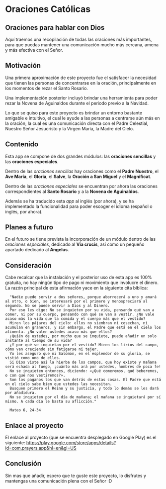 # Oraciones Católicas

## Oraciones para hablar con Dios

Aquí traemos una recopilación de todas las oraciones más importantes, para que puedas mantener una comunicación mucho más cercana, amena y más efectiva con el Señor.

## Motivación

Una primera aproximación de este proyecto fue el satisfacer la necesidad que tienen las personas de concentrarse en la oración, principalmente en los momentos de rezar el Santo Rosario.

Una implementación posterior incluyó brindar una herramienta para poder rezar la Novena de Aguinaldos durante el periodo previo a la Navidad.

Lo que se quiso para este proyecto es brindar un entorno bastante amigable e intuitivo, el cual le ayude a las personas a centrarse aún más en la oración, la cual es una comunicación directa con el Padre Celestial, Nuestro Señor Jesucristo y la Virgen María, la Madre del Cielo.

## Contenido

Esta app se compone de dos grandes módulos: las **oraciones sencillas** y las **oraciones especiales**.

Dentro de las *oraciones sencillas* hay oraciones como el **Padre Nuestro**, el **Ave María**, el **Gloria**, el **Salve**, la **Oración a San Miguel** y el **Magnificat**.

Dentro de las *oraciones especiales* se encuentran por ahora las oraciones correspondientes al **Santo Rosario** y a la **Novena de Aguinaldos**.

Además se ha traducido esta *app* al inglés (por ahora), y se ha implementado la funcionalidad para poder escoger el idioma (español o inglés, por ahora).

## Planes a futuro

En el futuro se tiene prevista la incorporación de un módulo dentro de las *oraciones especiales*, dedicado al **Via crucis**, así como un pequeño apartado dedicado al **Angelus**.

## Consideración

Cabe recalcar que la instalación y el posterior uso de esta app es 100% gratuita, no hay ningún tipo de pago ni movimiento que involucre el dinero. La razón principal de esta afirmación yace en la siguiente cita bíblica:

```
  "Nadie puede servir a dos señores, porque aborrecerá a uno y amará al otro, o bien, se interesará por el primero y menospreciará al segundo. No se puede servir a Dios y al Dinero.
  Por eso les digo: No se inquieten por su vida, pensando qué van a comer, ni por su cuerpo, pensando con qué se van a vestir. ¿No vale acaso más la vida que la comida y el cuerpo más que el vestido?
  Miren los pájaros del cielo: ellos no siembran ni cosechan, ni acumulan en graneros, y sin embargo, el Padre que está en el cielo los alimenta. ¿No valen ustedes acaso más que ellos?
  ¿Quién de ustedes, por mucho que se inquiete, puede añadir un solo instante al tiempo de su vida?
  ¿Y por qué se inquietan por el vestido? Miren los lirios del campo, cómo van creciendo sin fatigarse ni tejer.
  Yo les aseguro que ni Salomón, en el esplendor de su gloria, se vistió como uno de ellos.
  Si Dios viste así la hierba de los campos, que hoy existe y mañana será echada al fuego, ¡cuánto más ará por ustedes, hombres de poca fe!
  No se inquieten entonces, diciendo: «¿Qué comeremos, qué beberemos, o con qué nos vestiremos?».
  Son los paganos los que van detrás de estas cosas. El Padre que está en el cielo sabe bien que ustedes las necesitan.
  Busquen primero el Reino y su justicia, y todo lo demás se les dará por añadidura.
  No se inquieten por el día de mañana; el mañana se inquietará por sí mismo. A cada día le basta su aflicción."
  
  Mateo 6, 24-34
```

## Enlace al proyecto

El enlace al proyecto (que se encuentra desplegado en Google Play) es el siguiente: https://play.google.com/store/apps/details?id=com.prayers.app&hl=en&gl=US

## Conclusión

Sin mas que añadir, espero que te guste este proyecto, lo disfrutes y mantengas una comunicación plena con el Señor :D
